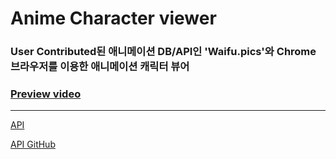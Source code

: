 # Anime Character viewer
### User Contributed된 애니메이션 DB/API인 'Waifu.pics'와 Chrome 브라우저를 이용한 애니메이션 캐릭터 뷰어

### [Preview video](https://s3.us-west-2.amazonaws.com/secure.notion-static.com/1febe09a-efb1-4b1d-a3d7-f36d7c59f172/AnimeGirl-viewer.mp4?X-Amz-Algorithm=AWS4-HMAC-SHA256&X-Amz-Credential=AKIAT73L2G45O3KS52Y5%2F20210703%2Fus-west-2%2Fs3%2Faws4_request&X-Amz-Date=20210703T123715Z&X-Amz-Expires=86400&X-Amz-Signature=c7094d6f0e3c0537405573e907327399a8cc00c9819e25972823635c3e363643&X-Amz-SignedHeaders=host&response-content-disposition=filename%20%3D%22AnimeGirl-viewer.mp4%22)

------

[API](https://waifu.pics/docs)

[API GitHub](https://github.com/Waifu-pics/waifu-api)
